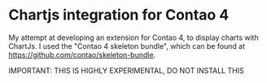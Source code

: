 # Chartjs integration for Contao 4

My attempt at developing an extension for Contao 4, to display charts with ChartJs. I used the "Contao 4 skeleton bundle", which can be found at https://github.com/contao/skeleton-bundle.

IMPORTANT: THIS IS HIGHLY EXPERIMENTAL, DO NOT INSTALL THIS